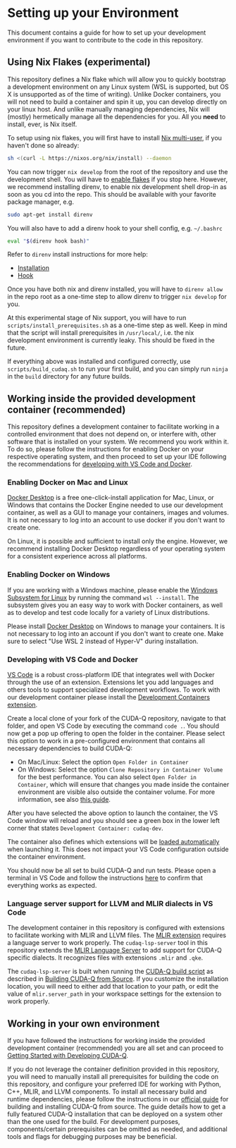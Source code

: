 # Setting up your Environment

This document contains a guide for how to set up your development environment if
you want to contribute to the code in this repository.

## Using Nix Flakes (experimental)

This repository defines a Nix flake which will allow you to quickly bootstrap a
development environment on any Linux system (WSL is supported, but OS X is
unsupported as of the time of writing). Unlike Docker containers, you will not
need to build a container and spin it up, you can develop directly on your linux
host. And unlike manually managing dependencies, Nix will (mostly) hermetically
manage all the dependencies for you. All you **need** to install, ever, is Nix
itself.

To setup using nix flakes, you will first have to install
[Nix multi-user](https://nixos.org/download/), if you haven't done so already:

```bash
sh <(curl -L https://nixos.org/nix/install) --daemon
```

You can now trigger `nix develop` from the root of the repository and use the
development shell. You will have to
[enable flakes](https://wiki.nixos.org/wiki/Flakes) if you stop here. However,
we recommend installing direnv, to enable nix development shell drop-in as soon
as you cd into the repo. This should be available with your favorite package
manager, e.g.

```bash
sudo apt-get install direnv
```

You will also have to add a direnv hook to your shell config, e.g. `~/.bashrc`

```bash
eval "$(direnv hook bash)"
```

Refer to `direnv` install instructions for more help:

- [Installation](https://direnv.net/docs/installation.html)
- [Hook](https://direnv.net/docs/hook.html)

Once you have both nix and direnv installed, you will have to `direnv allow` in
the repo root as a one-time step to allow direnv to trigger `nix develop` for
you.

At this experimental stage of Nix support, you will have to run
`scripts/install_prerequisites.sh` as a one-time step as well. Keep in mind that
the script will install prerequisites in `/usr/local/`, i.e. the nix development
environment is currently leaky. This should be fixed in the future.

If everything above was installed and configured correctly, use
`scripts/build_cudaq.sh` to run your first build, and you can simply run `ninja`
in the `build` directory for any future builds.

## Working inside the provided development container (recommended)

This repository defines a development container to facilitate working in a
controlled environment that does not depend on, or interfere with, other
software that is installed on your system. We recommend you work within it. To
do so, please follow the instructions for enabling Docker on your respective
operating system, and then proceed to set up your IDE following the
recommendations for
[developing with VS Code and Docker](#developing-with-vs-code-and-docker).

### Enabling Docker on Mac and Linux

[Docker Desktop][docker_desktop_install] is a free one-click-install application
for Mac, Linux, or Windows that contains the Docker Engine needed to use our
development container, as well as a GUI to manage your containers, images and
volumes. It is not necessary to log into an account to use docker if you don't
want to create one.

On Linux, it is possible and sufficient to install only the engine. However, we
recommend installing Docker Desktop regardless of your operating system for a
consistent experience across all platforms.

### Enabling Docker on Windows

If you are working with a Windows machine, please enable the
[Windows Subsystem for Linux][wsl] by running the command `wsl --install`. The
subsystem gives you an easy way to work with Docker containers, as well as to
develop and test code locally for a variety of Linux distributions.

Please install [Docker Desktop][docker_desktop_install] on Windows to manage
your containers. It is not necessary to log into an account if you don't want to
create one. Make sure to select "Use WSL 2 instead of Hyper-V" during
installation.

### Developing with VS Code and Docker

[VS Code][vs_code] is a robust cross-platform IDE that integrates well with
Docker through the use of an extension. Extensions let you add languages and
others tools to support specialized development workflows. To work with our
development container please install the
[Development Containers extension][dev_container_extension].

Create a local clone of your fork of the CUDA-Q repository, navigate to that
folder, and open VS Code by executing the command `code .`. You should now get a
pop up offering to open the folder in the container. Please select this option
to work in a pre-configured environment that contains all necessary dependencies
to build CUDA-Q:

- On Mac/Linux: Select the option `Open Folder in Container`
- On Windows: Select the option `Clone Repository in Container Volume` for the
  best performance. You can also select `Open Folder in Container`, which will
  ensure that changes you made inside the container environment are visible also
  outside the container volume. For more information, see also
  [this guide][clone_in_container].

After you have selected the above option to launch the container, the VS Code
window will reload and you should see a green box in the lower left corner that
states `Development Container: cudaq-dev`.

The container also defines which extensions will be
[loaded automatically](.devcontainer/devcontainer.json) when launching it. This
does not impact your VS Code configuration outside the container environment.

You should now be all set to build CUDA-Q and run tests. Please open a terminal
in VS Code and follow the instructions [here](./Building.md) to confirm that
everything works as expected.

### Language server support for LLVM and MLIR dialects in VS Code

The development container in this repository is configured with extensions to
facilitate working with MLIR and LLVM files. The
[MLIR extension][mlir_extension] requires a language server to work properly.
The `cudaq-lsp-server` tool in this repository extends the
[MLIR Language Server](https://mlir.llvm.org/docs/Tools/MLIRLSP/) to add support
for CUDA-Q specific dialects. It recognizes files with extensions `.mlir` and
`.qke`.

The `cudaq-lsp-server` is built when running the
[CUDA-Q build script](./scripts/build_cudaq.sh) as described in
[Building CUDA-Q from Source](./Building.md). If you customize the installation
location, you will need to either add that location to your path, or edit the
value of `mlir.server_path` in your workspace settings for the extension to work
properly.

## Working in your own environment

If you have followed the instructions for working inside the provided
development container (recommended) you are all set and can proceed to
[Getting Started with Developing CUDA-Q](./Building.md).

If you do not leverage the container definition provided in this repository, you
will need to manually install all prerequisites for building the code on this
repository, and configure your preferred IDE for working with Python, C++, MLIR,
and LLVM components. To install all necessary build and runtime dependencies,
please follow the instructions in our [official guide][data_center_install] for
building and installing CUDA-Q from source. The guide details how to get a fully
featured CUDA-Q installation that can be deployed on a system other than the one
used for the build. For development purposes, components/certain prerequisites
can be omitted as needed, and additional tools and flags for debugging purposes
may be beneficial.

[clone_in_container]: https://code.visualstudio.com/docs/devcontainers/containers#_quick-start-open-a-git-repository-or-github-pr-in-an-isolated-container-volume
[data_center_install]: https://nvidia.github.io/cuda-quantum/latest/using/install/data_center_install.html
[dev_container_extension]: https://marketplace.visualstudio.com/items?itemName=ms-vscode-remote.remote-containers
[docker_desktop_install]: https://docs.docker.com/get-docker
[mlir_extension]: https://marketplace.visualstudio.com/items?itemName=llvm-vs-code-extensions.vscode-mlir
[vs_code]: https://code.visualstudio.com/download
[wsl]: https://learn.microsoft.com/en-us/windows/wsl/install
